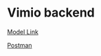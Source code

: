 # Vimio backend

[Model Link](https://app.eraser.io/workspace/YtPqZ1VogxGy1jzIDkzj)

[Postman](https://web.postman.co/workspace/My-Workspace~503dec65-252e-4f84-8714-dca93c5cdaed/request/37129266-cffa73f2-0d12-40e1-b489-1d8085a92b55?tab=body)